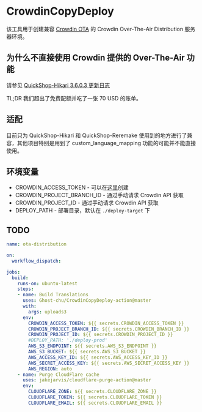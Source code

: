 # CrowdinCopyDeploy

该工具用于创建兼容 [Crowdin OTA](https://github.com/Ghost-chu/CrowdinOTA) 的 Crowdin Over-The-Air Distribution 服务器环境。  

## 为什么不直接使用 Crowdin 提供的 Over-The-Air 功能

请参见 [QuickShop-Hikari 3.6.0.3 更新日志](https://github.com/Ghost-chu/QuickShop-Hikari/releases/tag/3.6.0.3)

TL;DR 我们超出了免费配额并吃了一张 70 USD 的账单。

## 适配

目前只为 QuickShop-Hikari 和 QuickShop-Reremake 使用到的地方进行了兼容，其他项目特别是用到了 custom_language_mapping 功能的可能并不能直接使用。

## 环境变量

* CROWDIN_ACCESS_TOKEN - 可以在[这里](https://crowdin.com/settings#api-key)创建
* CROWDIN_PROJECT_BRANCH_ID - 通过手动请求 Crowdin API 获取
* CROWDIN_PROJECT_ID - 通过手动请求 Crowdin API 获取
* DEPLOY_PATH - 部署目录，默认在 `./deploy-target` 下

## TODO

```yaml
name: ota-distribution

on:
  workflow_dispatch:

jobs:
  build:
    runs-on: ubuntu-latest
    steps:
    - name: Build Translations
      uses: Ghost-chu/CrowdinCopyDeploy-action@master
      with:
        args: uploads3
      env:
        CROWDIN_ACCESS_TOKEN: ${{ secrets.CROWDIN_ACCESS_TOKEN }}
        CROWDIN_PROJECT_BRANCH_ID: ${{ secrets.CROWDIN_BRANCH_ID }}
        CROWDIN_PROJECT_ID: ${{ secrets.CROWDIN_PROJECT_ID }}
        #DEPLOY_PATH: './deploy-prod'
        AWS_S3_ENDPOINT: ${{ secrets.AWS_S3_ENDPOINT }}
        AWS_S3_BUCKET: ${{ secrets.AWS_S3_BUCKET }}
        AWS_ACCESS_KEY_ID: ${{ secrets.AWS_ACCESS_KEY_ID }}
        AWS_SECRET_ACCESS_KEY: ${{ secrets.AWS_SECRET_ACCESS_KEY }}
        AWS_REGION: auto
    - name: Purge CloudFlare cache
      uses: jakejarvis/cloudflare-purge-action@master
      env:
        CLOUDFLARE_ZONE: ${{ secrets.CLOUDFLARE_ZONE }}
        CLOUDFLARE_TOKEN: ${{ secrets.CLOUDFLARE_TOKEN }}
        CLOUDFLARE_EMAIL: ${{ secrets.CLOUDFLARE_EMAIL }}

```
